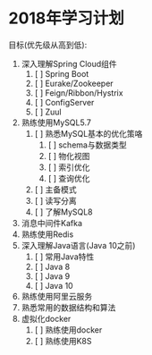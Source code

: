 # 2018年学习计划

目标(优先级从高到低):

1. 深入理解Spring Cloud组件
    1. [ ] Spring Boot
    2. [ ] Eurake/Zookeeper
    3. [ ] Feign/Ribbon/Hystrix
    4. [ ] ConfigServer
    5. [ ] Zuul
2. 熟练使用MySQL5.7
    1. [ ] 熟悉MySQL基本的优化策咯
        1. [ ] schema与数据类型
        2. [ ] 物化视图
        3. [ ] 索引优化
        4. [ ] 查询优化
    2. [ ] 主备模式
    3. [ ] 读写分离
    4. [ ] 了解MySQL8
3. 消息中间件Kafka
4. 熟练使用Redis
5. 深入理解Java语言(Java 10之前)
    1. [ ] 常用Java特性
    2. [ ] Java 8
    3. [ ] Java 9
    4. [ ] Java 10
6. 熟练使用阿里云服务
7. 熟悉常用的数据结构和算法
8. 虚拟化docker
    1. [ ] 熟练使用docker
    2. [ ] 熟练使用K8S


